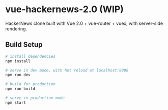 # vue-hackernews-2.0 (WIP)

HackerNews clone built with Vue 2.0 + vue-router + vuex, with server-side rendering.

## Build Setup

``` bash
# install dependencies
npm install

# serve in dev mode, with hot reload at localhost:8080
npm run dev

# build for production
npm run build

# serve in production mode
npm start
```
